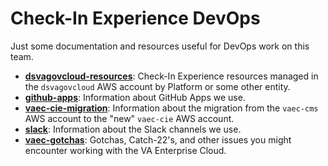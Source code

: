 # Check-In Experience DevOps

Just some documentation and resources useful for DevOps work on this team.

- **[dsvagovcloud-resources](./dsvagovcloud-resources.md)**: Check-In Experience resources managed in the `dsvagovcloud` AWS account by Platform or some other entity.
- **[github-apps](./github-apps.md)**: Information about GitHub Apps we use.
- **[vaec-cie-migration](./vaec-cie-migration)**: Information about the migration from the `vaec-cms` AWS account to the "new" `vaec-cie` AWS account.
- **[slack](./slack.md)**: Information about the Slack channels we use.
- **[vaec-gotchas](./vaec-gotchas.md)**: Gotchas, Catch-22's, and other issues you might encounter working with the VA Enterprise Cloud.
